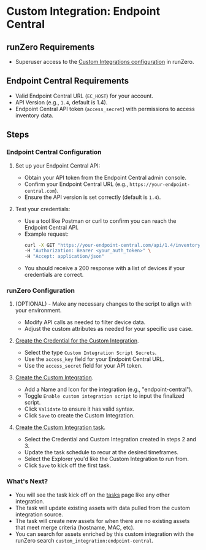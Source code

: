 # Custom Integration: Endpoint Central

## runZero Requirements

- Superuser access to the [Custom Integrations configuration](https://console.runzero.com/custom-integrations) in runZero.

## Endpoint Central Requirements

- Valid Endpoint Central URL (`EC_HOST`) for your account.
- API Version (e.g., `1.4`, default is 1.4).
- Endpoint Central API token (`access_secret`) with permissions to access inventory data.

## Steps

### Endpoint Central Configuration

1. Set up your Endpoint Central API:
   - Obtain your API token from the Endpoint Central admin console.
   - Confirm your Endpoint Central URL (e.g., `https://your-endpoint-central.com`).
   - Ensure the API version is set correctly (default is `1.4`).

2. Test your credentials:
   - Use a tool like Postman or curl to confirm you can reach the Endpoint Central API.
   - Example request:
     ```bash
     curl -X GET "https://your-endpoint-central.com/api/1.4/inventory/scancomputers?format=json&pagelimit=1&page=1" \
     -H "Authorization: Bearer <your_auth_token>" \
     -H "Accept: application/json"
     ```
   - You should receive a 200 response with a list of devices if your credentials are correct.

### runZero Configuration

1. (OPTIONAL) - Make any necessary changes to the script to align with your environment.
    - Modify API calls as needed to filter device data.
    - Adjust the custom attributes as needed for your specific use case.

2. [Create the Credential for the Custom Integration](https://console.runzero.com/credentials).
    - Select the type `Custom Integration Script Secrets`.
    - Use the `access_key` field for your Endpoint Central URL.
    - Use the `access_secret` field for your API token.

3. [Create the Custom Integration](https://console.runzero.com/custom-integrations/new).
    - Add a Name and Icon for the integration (e.g., "endpoint-central").
    - Toggle `Enable custom integration script` to input the finalized script.
    - Click `Validate` to ensure it has valid syntax.
    - Click `Save` to create the Custom Integration.

4. [Create the Custom Integration task](https://console.runzero.com/ingest/custom/).
    - Select the Credential and Custom Integration created in steps 2 and 3.
    - Update the task schedule to recur at the desired timeframes.
    - Select the Explorer you'd like the Custom Integration to run from.
    - Click `Save` to kick off the first task.

### What's Next?

- You will see the task kick off on the [tasks](https://console.runzero.com/tasks) page like any other integration.
- The task will update existing assets with data pulled from the custom integration source.
- The task will create new assets for when there are no existing assets that meet merge criteria (hostname, MAC, etc).
- You can search for assets enriched by this custom integration with the runZero search `custom_integration:endpoint-central`.
